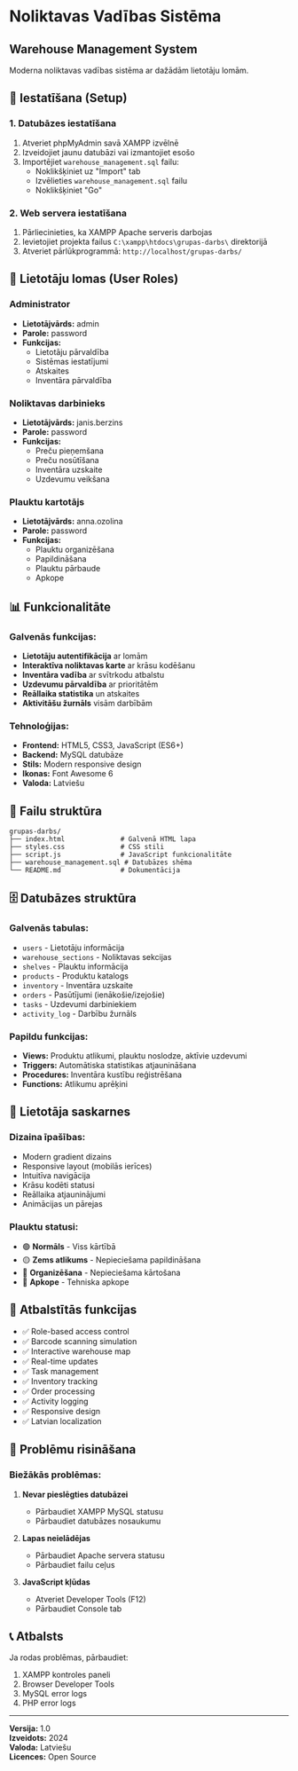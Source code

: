 # Noliktavas Vadības Sistēma
## Warehouse Management System

Moderna noliktavas vadības sistēma ar dažādām lietotāju lomām.

## 🚀 Iestatīšana (Setup)

### 1. Datubāzes iestatīšana
1. Atveriet phpMyAdmin savā XAMPP izvēlnē
2. Izveidojiet jaunu datubāzi vai izmantojiet esošo
3. Importējiet `warehouse_management.sql` failu:
   - Noklikšķiniet uz "Import" tab
   - Izvēlieties `warehouse_management.sql` failu
   - Noklikšķiniet "Go"

### 2. Web servera iestatīšana
1. Pārliecinieties, ka XAMPP Apache serveris darbojas
2. Ievietojiet projekta failus `C:\xampp\htdocs\grupas-darbs\` direktorijā
3. Atveriet pārlūkprogrammā: `http://localhost/grupas-darbs/`

## 👥 Lietotāju lomas (User Roles)

### Administrator
- **Lietotājvārds:** admin
- **Parole:** password
- **Funkcijas:** 
  - Lietotāju pārvaldība
  - Sistēmas iestatījumi
  - Atskaites
  - Inventāra pārvaldība

### Noliktavas darbinieks
- **Lietotājvārds:** janis.berzins
- **Parole:** password
- **Funkcijas:**
  - Preču pieņemšana
  - Preču nosūtīšana
  - Inventāra uzskaite
  - Uzdevumu veikšana

### Plauktu kartotājs
- **Lietotājvārds:** anna.ozolina
- **Parole:** password
- **Funkcijas:**
  - Plauktu organizēšana
  - Papildināšana
  - Plauktu pārbaude
  - Apkope

## 📊 Funkcionalitāte

### Galvenās funkcijas:
- **Lietotāju autentifikācija** ar lomām
- **Interaktīva noliktavas karte** ar krāsu kodēšanu
- **Inventāra vadība** ar svītrkodu atbalstu
- **Uzdevumu pārvaldība** ar prioritātēm
- **Reāllaika statistika** un atskaites
- **Aktivitāšu žurnāls** visām darbībām

### Tehnoloģijas:
- **Frontend:** HTML5, CSS3, JavaScript (ES6+)
- **Backend:** MySQL datubāze
- **Stils:** Modern responsive design
- **Ikonas:** Font Awesome 6
- **Valoda:** Latviešu

## 📁 Failu struktūra

```
grupas-darbs/
├── index.html              # Galvenā HTML lapa
├── styles.css              # CSS stili
├── script.js               # JavaScript funkcionalitāte
├── warehouse_management.sql # Datubāzes shēma
└── README.md               # Dokumentācija
```

## 🗄️ Datubāzes struktūra

### Galvenās tabulas:
- `users` - Lietotāju informācija
- `warehouse_sections` - Noliktavas sekcijas  
- `shelves` - Plauktu informācija
- `products` - Produktu katalogs
- `inventory` - Inventāra uzskaite
- `orders` - Pasūtījumi (ienākošie/izejošie)
- `tasks` - Uzdevumi darbiniekiem
- `activity_log` - Darbību žurnāls

### Papildu funkcijas:
- **Views:** Produktu atlikumi, plauktu noslodze, aktīvie uzdevumi
- **Triggers:** Automātiska statistikas atjaunināšana
- **Procedures:** Inventāra kustību reģistrēšana
- **Functions:** Atlikumu aprēķini

## 🎨 Lietotāja saskarnes

### Dizaina īpašības:
- Modern gradient dizains
- Responsive layout (mobilās ierīces)
- Intuitīva navigācija
- Krāsu kodēti statusi
- Reāllaika atjauninājumi
- Animācijas un pārejas

### Plauktu statusi:
- 🟢 **Normāls** - Viss kārtībā
- 🟡 **Zems atlikums** - Nepieciešama papildināšana  
- 🔴 **Organizēšana** - Nepieciešama kārtošana
- 🔵 **Apkope** - Tehniska apkope

## 📱 Atbalstītās funkcijas

- ✅ Role-based access control
- ✅ Barcode scanning simulation
- ✅ Interactive warehouse map
- ✅ Real-time updates
- ✅ Task management
- ✅ Inventory tracking
- ✅ Order processing
- ✅ Activity logging
- ✅ Responsive design
- ✅ Latvian localization

## 🔧 Problēmu risināšana

### Biežākās problēmas:

1. **Nevar pieslēgties datubāzei**
   - Pārbaudiet XAMPP MySQL statusu
   - Pārbaudiet datubāzes nosaukumu

2. **Lapas neielādējas**
   - Pārbaudiet Apache servera statusu
   - Pārbaudiet failu ceļus

3. **JavaScript kļūdas**
   - Atveriet Developer Tools (F12)
   - Pārbaudiet Console tab

## 📞 Atbalsts

Ja rodas problēmas, pārbaudiet:
1. XAMPP kontroles paneli
2. Browser Developer Tools
3. MySQL error logs
4. PHP error logs

---

**Versija:** 1.0  
**Izveidots:** 2024  
**Valoda:** Latviešu  
**Licences:** Open Source 
